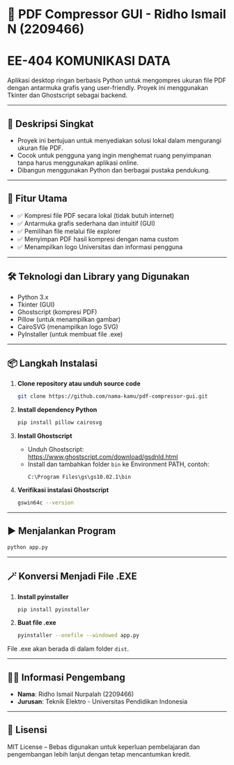 
# 📄 PDF Compressor GUI - Ridho Ismail N (2209466)
# EE-404 KOMUNIKASI DATA

Aplikasi desktop ringan berbasis Python untuk mengompres ukuran file PDF dengan antarmuka grafis yang user-friendly. Proyek ini menggunakan Tkinter dan Ghostscript sebagai backend.

---

## 📌 Deskripsi Singkat

- Proyek ini bertujuan untuk menyediakan solusi lokal dalam mengurangi ukuran file PDF.
- Cocok untuk pengguna yang ingin menghemat ruang penyimpanan tanpa harus menggunakan aplikasi online.
- Dibangun menggunakan Python dan berbagai pustaka pendukung.

---

## 🚀 Fitur Utama

- ✅ Kompresi file PDF secara lokal (tidak butuh internet)
- ✅ Antarmuka grafis sederhana dan intuitif (GUI)
- ✅ Pemilihan file melalui file explorer
- ✅ Menyimpan PDF hasil kompresi dengan nama custom
- ✅ Menampilkan logo Universitas dan informasi pengguna

---

## 🛠️ Teknologi dan Library yang Digunakan

- Python 3.x
- Tkinter (GUI)
- Ghostscript (kompresi PDF)
- Pillow (untuk menampilkan gambar)
- CairoSVG (menampilkan logo SVG)
- PyInstaller (untuk membuat file .exe)

---

## 📦 Langkah Instalasi

1. **Clone repository atau unduh source code**
   ```bash
   git clone https://github.com/nama-kamu/pdf-compressor-gui.git
   ```

2. **Install dependency Python**
   ```bash
   pip install pillow cairosvg
   ```

3. **Install Ghostscript**
   - Unduh Ghostscript: https://www.ghostscript.com/download/gsdnld.html
   - Install dan tambahkan folder `bin` ke Environment PATH, contoh:
     ```
     C:\Program Files\gs\gs10.02.1\bin
     ```

4. **Verifikasi instalasi Ghostscript**
   ```bash
   gswin64c --version
   ```

---

## ▶️ Menjalankan Program

```bash
python app.py
```

---

## 🪄 Konversi Menjadi File .EXE

1. **Install pyinstaller**
   ```bash
   pip install pyinstaller
   ```

2. **Buat file .exe**
   ```bash
   pyinstaller --onefile --windowed app.py
   ```

File .exe akan berada di dalam folder `dist`.

---

## 👨‍🎓 Informasi Pengembang

- **Nama**: Ridho Ismail Nurpalah (2209466)
- **Jurusan**: Teknik Elektro - Universitas Pendidikan Indonesia

---

## 📄 Lisensi

MIT License – Bebas digunakan untuk keperluan pembelajaran dan pengembangan lebih lanjut dengan tetap mencantumkan kredit.

